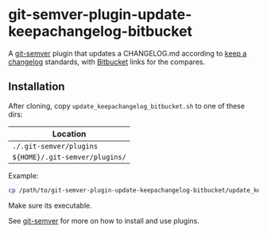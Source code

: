 # git-semver-plugin-update-keepachangelog-bitbucket

A [git-semver](https://github.com/markchalloner/git-semver) plugin that updates a CHANGELOG.md according to [keep a changelog](https://github.com/olivierlacan/keep-a-changelog) standards, with [Bitbucket](https://bitbucket.org/) links for the compares.

## Installation

After cloning, copy `update_keepachangelog_bitbucket.sh` to one of these dirs: 

|Location                        | 
|------------------------------- | 
|`./.git-semver/plugins`         | 
|`${HOME}/.git-semver/plugins/`  | 

Example:

```bash
cp /path/to/git-semver-plugin-update-keepachangelog-bitbucket/update_keepachangelog_bitbucket.sh ~/.git-semver/plugins/update_keepachangelog_bitbucket.sh
```

Make sure its executable. 

See [git-semver](https://github.com/markchalloner/git-semver) for more on how to install and use plugins. 
